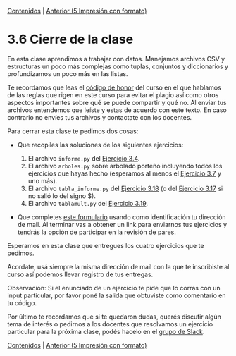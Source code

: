 [Contenidos](../Contenidos.md) \| [Anterior (5 Impresión con formato)](05_Formato.md)

# 3.6 Cierre de la clase

En esta clase aprendimos a trabajar con datos. Manejamos archivos CSV y estructuras un poco más complejas como tuplas, conjuntos y diccionarios y profundizamos un poco más en las listas.

Te recordamos que leas el [código de honor](../Codigo.md) del curso en el que hablamos de las reglas que rigen en este curso para evitar el plagio así como otros aspectos importantes sobre qué se puede compartir y qué no. Al enviar tus archivos entendemos que leíste y estas de acuerdo con este texto. En caso contrario no envíes tus archivos y contactate con los docentes.


Para cerrar esta clase te pedimos dos cosas:
* Que recopiles las soluciones de los siguientes ejercicios:
    1. El archivo `informe.py` del [Ejercicio 3.4](../03_Datos/01_Secuencias.md#ejercicio-34-la-función-zip).
    2. El archivo `arboles.py` sobre arbolado porteño incluyendo todos los ejercicios que hayas hecho (esperamos al menos el [Ejercicio 3.7](../03_Datos/04_Arboles1.md#ejercicio-37-lectura-de-los-árboles-de-un-parque) y uno más).
    3. El archivo `tabla_informe.py` del [Ejercicio 3.18](../03_Datos/05_Formato.md#ejercicio-318-un-desafío-de-formato) (o del [Ejercicio 3.17](../03_Datos/05_Formato.md#ejercicio-317-agregar-encabezados) si no salió lo del signo $).
    4. El archivo `tablamult.py` del [Ejercicio 3.19](../03_Datos/05_Formato.md#ejercicio-319-tablas-de-multiplicar).
    

* Que completes [este formulario](https://docs.google.com/forms/d/19zpbCFLl2jigepmsaSUoitWge8qpRL1Xg8tqynj1pnI) usando como identificación tu dirección de mail.  Al terminar vas a obtener un link para enviarnos tus ejercicios y tendrás la opción de participar en la revisión de pares.
 
Esperamos en esta clase que entregues los cuatro ejercicios que te pedimos. 

Acordate, usá siempre la misma dirección de mail con la que te inscribiste al curso así podemos llevar registro de tus entregas. 

Observación: Si el enunciado de un ejercicio te pide que lo corras con un input particular, por favor poné la salida que obtuviste como comentario en tu código. 

Por último te recordamos que si te quedaron dudas, querés discutir algún tema de interés o pedirnos a los docentes que resolvamos un ejercicio particular para la próxima clase, podés hacelo en el [grupo de Slack](../Slack.md).



[Contenidos](../Contenidos.md) \| [Anterior (5 Impresión con formato)](05_Formato.md)

